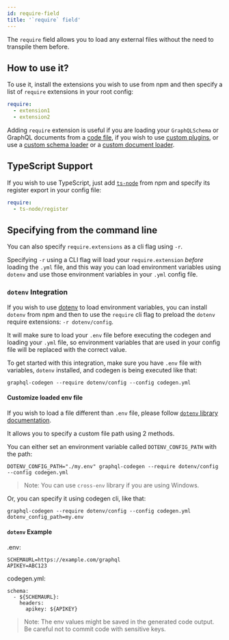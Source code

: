 ```yaml
---
id: require-field
title: '`require` field'
---
```


The `require` field allows you to load any external files without the need to transpile them before.

## How to use it?

To use it, install the extensions you wish to use from npm and then specify a list of `require` extensions in your root config:

```yml
require:
  - extension1
  - extension2
```

Adding `require` extension is useful if you are loading your `GraphQLSchema` or GraphQL documents from a [code file](schema-field.md#javascript-export), if you wish to use [custom plugins](../../custom-codegen/write-your-plugin.md), or use a [custom schema loader](schema-field.md#custom-schema-loader) or a [custom document loader](documents-field.md#custom-document-loader).

## TypeScript Support

If you wish to use TypeScript, just add [`ts-node`](https://github.com/TypeStrong/ts-node) from npm and specify its register export in your config file:

```yml
require:
  - ts-node/register
```

## Specifying from the command line

You can also specify `require.extensions` as a cli flag using `-r`.

Specifying `-r` using a CLI flag will load your `require.extension` _before_ loading the `.yml` file, and this way you can load environment variables using `dotenv` and use those environment variables in your `.yml` config file.

### `dotenv` Integration

If you wish to use [dotenv](https://github.com/motdotla/dotenv) to load environment variables, you can install `dotenv` from npm and then to use the `require` cli flag to preload the `dotenv` require extensions: `-r dotenv/config`.

It will make sure to load your `.env` file before executing the codegen and loading your `.yml` file, so environment variables that are used in your config file will be replaced with the correct value.

To get started with this integration, make sure you have `.env` file with variables, `dotenv` installed, and codegen is being executed like that:

    graphql-codegen --require dotenv/config --config codegen.yml

#### Customize loaded env file

If you wish to load a file different than `.env` file, please follow [`dotenv` library documentation](https://github.com/motdotla/dotenv#dotenv).

It allows you to specify a custom file path using 2 methods.

You can either set an environment variable called `DOTENV_CONFIG_PATH` with the path:

    DOTENV_CONFIG_PATH="./my.env" graphql-codegen --require dotenv/config --config codegen.yml

> Note: You can use `cross-env` library if you are using Windows.

Or, you can specify it using codegen cli, like that:

    graphql-codegen --require dotenv/config --config codegen.yml dotenv_config_path=my.env
    
#### `dotenv` Example
.env:

    SCHEMAURL=https://example.com/graphql
    APIKEY=ABC123

codegen.yml:

    schema: 
      - ${SCHEMAURL}:
        headers:
          apikey: ${APIKEY}
      
  > Note: The env values might be saved in the generated code output.  Be careful not to commit code with sensitive keys.
